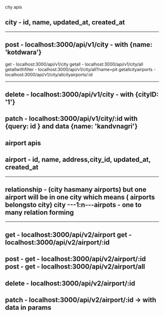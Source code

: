 city apis

## city - id, name, updated_at, created_at
-----------------------------------------------
post - localhost:3000/api/v1/city - with {name: 'kotdwara'}
-----------------------------------------------
get - localhost:3000/api/v1/city
getall - localhost:3000/api/v1/city/all
getallwithfilter - localhost:3000/api/v1/city/all?name=pit
getallcityairports - localhost:3000/api/v1/city/allcityairports/:id

--------------------------------------------------
delete - localhost:3000/api/v1/city - with {cityID: '1'}
-----------------------------------------------
patch - localhost:3000/api/v1/city/:id with {query: id } and data {name: 'kandvnagri'}
-----------------------------------------------



airport apis
-----------------------------------------------
## airport - id, name, address,city_id, updated_at, created_at
-----------------------------------------------
relationship - (city hasmany airports) but one airport will be in one city which means ( airports belongsto city)
city ---1:n---airpots - one to many relation forming
----------------------------------------------

----------------------------------------------
get - localhost:3000/api/v2/airport
get - localhost:3000/api/v2/airport/:id
----------------------------------------------
post - get - localhost:3000/api/v2/airport/:id
post - get - localhost:3000/api/v2/airport/all
----------------------------------------------
delete - localhost:3000/api/v2/airport/:id
----------------------------------------------
patch - localhost:3000/api/v2/airport/:id -> with data in params
----------------------------------------------
